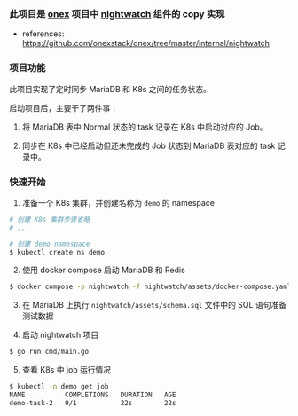 ### 此项目是 [onex](https://github.com/onexstack/onex) 项目中 [nightwatch](https://github.com/onexstack/onex/tree/master/internal/nightwatch) 组件的 copy 实现

- references: https://github.com/onexstack/onex/tree/master/internal/nightwatch

### 项目功能

此项目实现了定时同步 MariaDB 和 K8s 之间的任务状态。

启动项目后，主要干了两件事：

1. 将 MariaDB 表中 Normal 状态的 task 记录在 K8s 中启动对应的 Job。

2.  同步在 K8s 中已经启动但还未完成的 Job 状态到 MariaDB 表对应的 task 记录中。

### 快速开始

1. 准备一个 K8s 集群，并创建名称为 `demo` 的 namespace

```bash
# 创建 K8s 集群步骤省略
# ...

# 创建 demo namespace
$ kubectl create ns demo
```

2. 使用 docker compose 启动 MariaDB 和 Redis

```bash
$ docker compose -p nightwatch -f nightwatch/assets/docker-compose.yaml up -d
```

3. 在 MariaDB 上执行 `nightwatch/assets/schema.sql` 文件中的 SQL 语句准备测试数据

4. 启动 nightwatch 项目

```bash
$ go run cmd/main.go
```

5. 查看 K8s 中 job 运行情况

```bash
$ kubectl -n demo get job
NAME          COMPLETIONS   DURATION   AGE
demo-task-2   0/1           22s        22s
```
